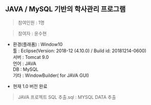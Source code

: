 
## JAVA / MySQL 기반의 학사관리 프로그램

>참여인원 : 1명	

>참여자 : 윤수현	

* 환경(플래폼) : Window10  
툴 : Eclipse(Version: 2018-12 (4.10.0) / Build id: 20181214-0600)  
서버 : Tomcat 9.0  
언어 : JAVA  
DB : MySQL  
기타 : WindowBuilder( for JAVA GUI)  	

+ 현재 1.0 버전 완료
> JAVA 프로젝트 SQL 추출.sql : MYSQL DATA 추출
